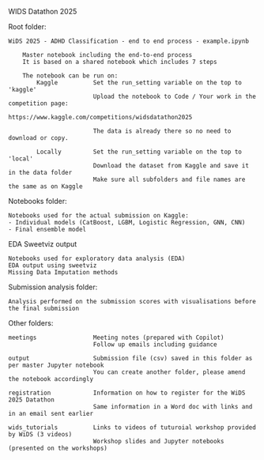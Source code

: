 WIDS Datathon 2025

Root folder:

    WiDS 2025 - ADHD Classification - end to end process - example.ipynb

        Master notebook including the end-to-end process
        It is based on a shared notebook which includes 7 steps

        The notebook can be run on:
            Kaggle          Set the run_setting variable on the top to 'kaggle'
                            Upload the notebook to Code / Your work in the competition page:
                            https://www.kaggle.com/competitions/widsdatathon2025
                                    
                            The data is already there so no need to download or copy.

            Locally         Set the run_setting variable on the top to 'local'
                            Download the dataset from Kaggle and save it in the data folder
                            Make sure all subfolders and file names are the same as on Kaggle

Notebooks folder:

    Notebooks used for the actual submission on Kaggle:
    - Individual models (CatBoost, LGBM, Logistic Regression, GNN, CNN)
    - Final ensemble model

EDA Sweetviz output

    Notebooks used for exploratory data analysis (EDA)
    EDA output using sweetviz
    Missing Data Imputation methods

Submission analysis folder:

    Analysis performed on the submission scores with visualisations before the final submission

Other folders:

    meetings                Meeting notes (prepared with Copilot) 
                            Follow up emails including guidance

    output                  Submission file (csv) saved in this folder as per master Jupyter notebook
                            You can create another folder, please amend the notebook accordingly

    registration            Information on how to register for the WiDS 2025 Datathon
                            Same information in a Word doc with links and in an email sent earlier

    wids_tutorials          Links to videos of tuturoial workshop provided by WiDS (3 videos)
                            Workshop slides and Jupyter notebooks (presented on the workshops)